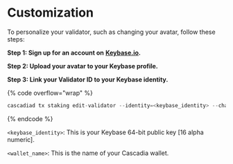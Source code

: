 # Customization

To personalize your validator, such as changing your avatar, follow these steps:



**Step 1: Sign up for an account on** [**Keybase.io**](https://t.me/c/1779849967/2119)**.**



**Step 2: Upload your avatar to your Keybase profile.**



**Step 3: Link your Validator ID to your Keybase identity.**

{% code overflow="wrap" %}
```javascript
cascadiad tx staking edit-validator --identity=<keybase_identity> --chain-id cascadia_6102-1 --from <wallet_name>
```
{% endcode %}

`<keybase_identity>`: This is your Keybase 64-bit public key [16 alpha numeric].

`<wallet_name>`: This is the name of your Cascadia wallet.
